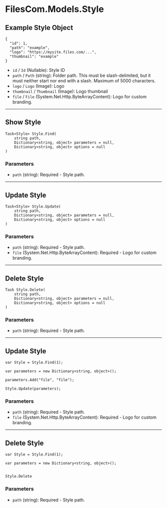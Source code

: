 # FilesCom.Models.Style

## Example Style Object

```
{
  "id": 1,
  "path": "example",
  "logo": "https://mysite.files.com/...",
  "thumbnail": "example"
}
```

* `id` / `Id`  (Nullable<Int64>): Style ID
* `path` / `Path`  (string): Folder path. This must be slash-delimited, but it must neither start nor end with a slash. Maximum of 5000 characters.
* `logo` / `Logo`  (Image): Logo
* `thumbnail` / `Thumbnail`  (Image): Logo thumbnail
* `file` / `File`  (System.Net.Http.ByteArrayContent): Logo for custom branding.


---

## Show Style

```
Task<Style> Style.Find(
    string path, 
    Dictionary<string, object> parameters = null,
    Dictionary<string, object> options = null
)
```

### Parameters

* `path` (string): Required - Style path.


---

## Update Style

```
Task<Style> Style.Update(
    string path, 
    Dictionary<string, object> parameters = null,
    Dictionary<string, object> options = null
)
```

### Parameters

* `path` (string): Required - Style path.
* `file` (System.Net.Http.ByteArrayContent): Required - Logo for custom branding.


---

## Delete Style

```
Task Style.Delete(
    string path, 
    Dictionary<string, object> parameters = null,
    Dictionary<string, object> options = null
)
```

### Parameters

* `path` (string): Required - Style path.


---

## Update Style

```
var Style = Style.Find(1);

var parameters = new Dictionary<string, object>();

parameters.Add("file", "file");

Style.Update(parameters);
```

### Parameters

* `path` (string): Required - Style path.
* `file` (System.Net.Http.ByteArrayContent): Required - Logo for custom branding.


---

## Delete Style

```
var Style = Style.Find(1);

var parameters = new Dictionary<string, object>();


Style.Delete
```

### Parameters

* `path` (string): Required - Style path.

